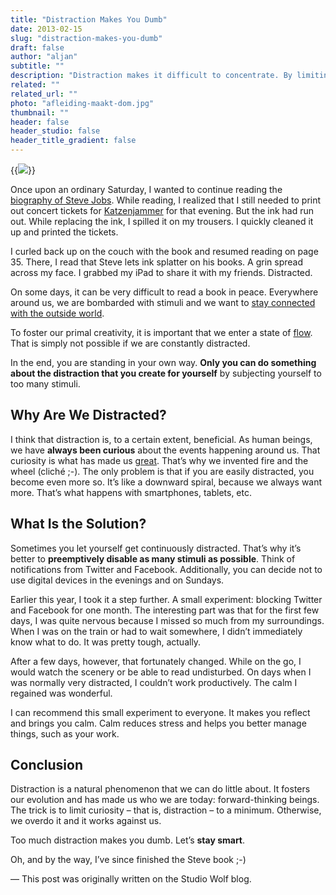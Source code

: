 ```yaml
---
title: "Distraction Makes You Dumb"
date: 2013-02-15
slug: "distraction-makes-you-dumb"
draft: false
author: "aljan"
subtitle: ""
description: "Distraction makes it difficult to concentrate. By limiting digital stimuli and building in moments of calm, you can be more productive and make better decisions."
related: ""
related_url: ""
photo: "afleiding-maakt-dom.jpg"
thumbnail: ""
header: false
header_studio: false
header_title_gradient: false
---
```


{{<image src="afleiding-maakt-dom.jpg">}}

Once upon an ordinary Saturday, I wanted to continue reading the [biography of Steve Jobs](http://en.wikipedia.org/wiki/Steve_Jobs_(book)). While reading, I realized that I still needed to print out concert tickets for [Katzenjammer](http://www.katzenjammer.no/) for that evening. But the ink had run out. While replacing the ink, I spilled it on my trousers. I quickly cleaned it up and printed the tickets.

I curled back up on the couch with the book and resumed reading on page 35. There, I read that Steve lets ink splatter on his books. A grin spread across my face. I grabbed my iPad to share it with my friends. Distracted.

On some days, it can be very difficult to read a book in peace. Everywhere around us, we are bombarded with stimuli and we want to [stay connected with the outside world](http://www.ted.com/talks/sherry_turkle_alone_together.html).

To foster our primal creativity, it is important that we enter a state of [flow](http://www.ted.com/talks/mihaly_csikszentmihalyi_on_flow.html). That is simply not possible if we are constantly distracted.

In the end, you are standing in your own way. **Only you can do something about the distraction that you create for yourself** by subjecting yourself to too many stimuli.

## Why Are We Distracted?

I think that distraction is, to a certain extent, beneficial. As human beings, we have **always been curious** about the events happening around us. That curiosity is what has made us [great](http://joekraus.com/were-creating-a-culture-of-distraction). That’s why we invented fire and the wheel (cliché ;-). The only problem is that if you are easily distracted, you become even more so. It’s like a downward spiral, because we always want more. That’s what happens with smartphones, tablets, etc.

## What Is the Solution?

Sometimes you let yourself get continuously distracted. That’s why it’s better to **preemptively disable as many stimuli as possible**. Think of notifications from Twitter and Facebook. Additionally, you can decide not to use digital devices in the evenings and on Sundays.

Earlier this year, I took it a step further. A small experiment: blocking Twitter and Facebook for one month. The interesting part was that for the first few days, I was quite nervous because I missed so much from my surroundings. When I was on the train or had to wait somewhere, I didn’t immediately know what to do. It was pretty tough, actually.

After a few days, however, that fortunately changed. While on the go, I would watch the scenery or be able to read undisturbed. On days when I was normally very distracted, I couldn’t work productively. The calm I regained was wonderful.

I can recommend this small experiment to everyone. It makes you reflect and brings you calm. Calm reduces stress and helps you better manage things, such as your work.

## Conclusion

Distraction is a natural phenomenon that we can do little about. It fosters our evolution and has made us who we are today: forward-thinking beings. The trick is to limit curiosity – that is, distraction – to a minimum. Otherwise, we overdo it and it works against us.

Too much distraction makes you dumb. Let’s **stay smart**.

Oh, and by the way, I’ve since finished the Steve book ;-)

— This post was originally written on the Studio Wolf blog.
